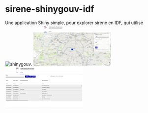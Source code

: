 # sirene-shinygouv-idf
Une application Shiny simple, pour explorer sirene en IDF, qui utilise ![shinygouv](https://github.com/spyrales/shinygouv).
<img src="screen1.png" width="50%" /><img src="screen2.png" width="50%" />